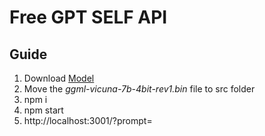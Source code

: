 # Free GPT SELF API

## Guide

1. Download <a href="https://huggingface.co/eachadea/legacy-ggml-vicuna-7b-4bit/resolve/main/ggml-vicuna-7b-4bit-rev1.bin">Model</a>
2. Move the _ggml-vicuna-7b-4bit-rev1.bin_ file to src folder
3. npm i
4. npm start
5. http://localhost:3001/?prompt=<your prompt>



